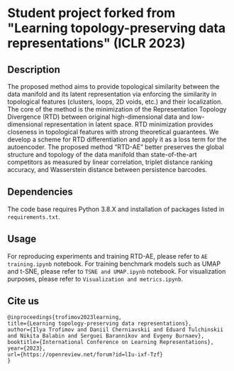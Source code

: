 



# Student project forked from "Learning topology-preserving data representations" (ICLR 2023)

## Description

The proposed method aims to provide topological similarity between the data manifold and its latent representation via enforcing the similarity in topological features (clusters, loops, 2D voids, etc.) and their localization. The core of the method is the minimization of the Representation Topology Divergence (RTD) between original high-dimensional data and low-dimensional representation in latent space. RTD minimization provides closeness in topological features with strong theoretical guarantees. We develop a scheme for RTD differentiation and apply it as a loss term for the autoencoder. The proposed method “RTD-AE” better preserves the global structure and topology of the data manifold than state-of-the-art competitors as measured by linear correlation, triplet distance ranking accuracy, and Wasserstein distance between persistence barcodes.

## Dependencies

The code base requires Python 3.8.X and installation of packages listed in `requirements.txt`. 

## Usage

For reproducing experiments and training RTD-AE, please refer to `AE training.ipynb` notebook. 
For training benchmark models such as UMAP and t-SNE, please refer to `TSNE and UMAP.ipynb` notebook.
For visualization purposes, please refer to `Visualization and metrics.ipynb`.

## Cite us

```
@inproceedings{trofimov2023learning,
title={Learning topology-preserving data representations},
author={Ilya Trofimov and Daniil Cherniavskii and Eduard Tulchinskii and Nikita Balabin and Serguei Barannikov and Evgeny Burnaev},
booktitle={International Conference on Learning Representations},
year={2023},
url={https://openreview.net/forum?id=lIu-ixf-Tzf}
}
```
